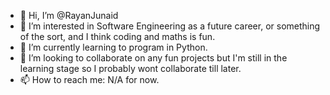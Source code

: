 - 👋 Hi, I’m @RayanJunaid
- 👀 I’m interested in Software Engineering as a future career, or something of the sort, and I think coding and maths is fun.
- 🌱 I’m currently learning to program in Python.
- 💞️ I’m looking to collaborate on any fun projects but I'm still in the learning stage so I probably wont collaborate till later.
- 📫 How to reach me: N/A for now.

<!---
RayanJunaid/RayanJunaid is a ✨ special ✨ repository because its `README.md` (this file) appears on your GitHub profile.
You can click the Preview link to take a look at your changes.
--->
